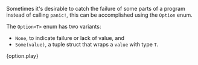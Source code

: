 Sometimes it's desirable to catch the failure of some parts of a program
instead of calling `panic!`, this can be accomplished using the `Option` enum.

The `Option<T>` enum has two variants:

* `None`, to indicate failure or lack of value, and
* `Some(value)`, a tuple struct that wraps a `value` with type `T`.

{option.play}
